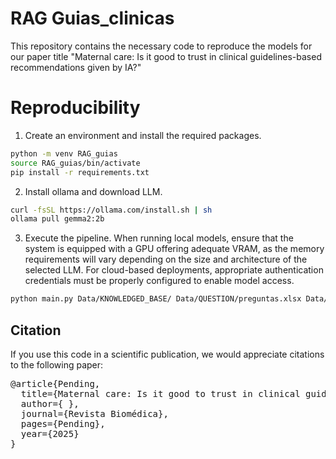 # RAG Guias_clinicas

This repository contains the necessary code to reproduce the models for our paper title "Maternal care: Is it good to trust in clinical guidelines-based
recommendations given by IA?"

# Reproducibility

1. Create an environment and install the required packages.

```bash
python -m venv RAG_guias
source RAG_guias/bin/activate
pip install -r requirements.txt
```

2. Install ollama and download LLM.

```bash
curl -fsSL https://ollama.com/install.sh | sh
ollama pull gemma2:2b
```

3. Execute the pipeline. When running local models, ensure that the system is equipped with a GPU offering adequate VRAM, as the memory requirements will vary depending on the size and architecture of the selected LLM. For cloud-based deployments, appropriate authentication credentials must be properly configured to enable model access.

```bash
python main.py Data/KNOWLEDGED_BASE/ Data/QUESTION/preguntas.xlsx Data/ANSWER/ Data/GROUND_TRUTH/ground_truth.xlsx config.yml
```

## Citation

If you use this code in a scientific publication, we would appreciate citations to the following paper:

<pre>
@article{Pending,
  title={Maternal care: Is it good to trust in clinical guidelines-based recommendations given by IA?},
  author={ },
  journal={Revista Biomédica},
  pages={Pending},
  year={2025}
}
</pre>
